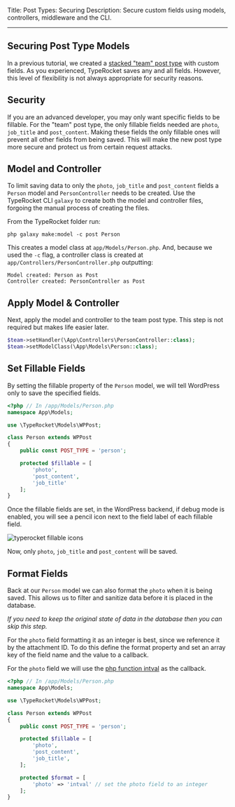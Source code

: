 Title: Post Types: Securing
Description: Secure custom fields using models, controllers, middleware and the CLI.

---

## Securing Post Type Models

In a previous tutorial, we created a [stacked "team" post type](/docs/v6/post-types-making/) with custom fields. As you experienced, TypeRocket saves any and all fields. However, this level of flexibility is not always appropriate for security reasons.

## Security

If you are an advanced developer, you may only want specific fields to be fillable. For the "team" post type, the only fillable fields needed are `photo`, `job_title` and `post_content`. Making these fields the only fillable ones will prevent all other fields from being saved. This will make the new post type more secure and protect us from certain request attacks.

## Model and Controller

To limit saving data to only the `photo`, `job_title` and `post_content` fields a `Person` model and `PersonController` needs to be created. Use the TypeRocket CLI `galaxy` to create both the model and controller files, forgoing the manual process of creating the files.

From the TypeRocket folder run:

```shell
php galaxy make:model -c post Person
```

This creates a model class at `app/Models/Person.php`. And, because we used the `-c` flag, a controller class is created at `app/Controllers/PersonController.php` outputting:

```shell
Model created: Person as Post
Controller created: PersonController as Post
```

## Apply Model & Controller

Next, apply the model and controller to the team post type. This step is not required but makes life easier later.

```php
$team->setHandler(\App\Controllers\PersonController::class);
$team->setModelClass(\App\Models\Person::class);
```

## Set Fillable Fields

By setting the fillable property of the `Person` model, we will tell WordPress only to save the specified fields.

```php
<?php // In /app/Models/Person.php
namespace App\Models;

use \TypeRocket\Models\WPPost;

class Person extends WPPost
{
    public const POST_TYPE = 'person';

    protected $fillable = [
        'photo',
        'post_content',
        'job_title'
    ];
}
```

Once the fillable fields are set, in the WordPress backend, if debug mode is enabled, you will see a pencil icon next to the field label of each fillable field.

![typerocket fillable icons](https://typerocket.com/wp-content/uploads/2015/07/typerocket-fillable.png)

Now, only `photo`, `job_title` and `post_content` will be saved.

## Format Fields

Back at our `Person` model we can also format the `photo` when it is being saved. This allows us to filter and sanitize data before it is placed in the database. 

*If you need to keep the original state of data in the database then you can skip this step.*

For the `photo` field formatting it as an integer is best, since we reference it by the attachment ID. To do this define the format property and set an array key of the field name and the value to a callback.

For the `photo` field we will use the [php function intval](http://php.net/manual/en/function.intval.php) as the callback. 

```php
<?php // In /app/Models/Person.php
namespace App\Models;

use \TypeRocket\Models\WPPost;

class Person extends WPPost
{
    public const POST_TYPE = 'person';

    protected $fillable = [
        'photo',
        'post_content',
        'job_title',
    ];

    protected $format = [
        'photo' => 'intval' // set the photo field to an integer
    ];
}
```